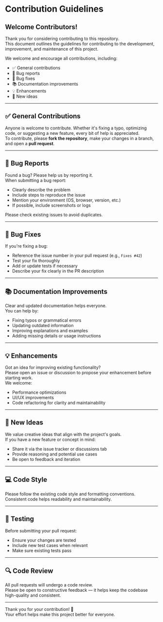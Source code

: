 # Contribution Guidelines

## Welcome Contributors!

Thank you for considering contributing to this repository.  
This document outlines the guidelines for contributing to the development, improvement, and maintenance of this project.

We welcome and encourage all contributions, including:

- ✅ General contributions  
- 🐛 Bug reports  
- 🔧 Bug fixes  
- 📚 Documentation improvements  
- 💡 Enhancements  
- 💭 New ideas

---

## ✅ General Contributions

Anyone is welcome to contribute. Whether it's fixing a typo, optimizing code, or suggesting a new feature, every bit of help is appreciated.  
To contribute, please **fork the repository**, make your changes in a branch, and open a **pull request**.

---

## 🐛 Bug Reports

Found a bug? Please help us by reporting it.  
When submitting a bug report:

- Clearly describe the problem
- Include steps to reproduce the issue
- Mention your environment (OS, browser, version, etc.)
- If possible, include screenshots or logs

Please check existing issues to avoid duplicates.

---

## 🔧 Bug Fixes

If you're fixing a bug:

- Reference the issue number in your pull request (e.g., `Fixes #42`)
- Test your fix thoroughly
- Add or update tests if necessary
- Describe your fix clearly in the PR description

---

## 📚 Documentation Improvements

Clear and updated documentation helps everyone.  
You can help by:

- Fixing typos or grammatical errors
- Updating outdated information
- Improving explanations and examples
- Adding missing details or usage instructions

---

## 💡 Enhancements

Got an idea for improving existing functionality?  
Please open an issue or discussion to propose your enhancement before starting work.  
We welcome:

- Performance optimizations
- UI/UX improvements
- Code refactoring for clarity and maintainability

---

## 💭 New Ideas

We value creative ideas that align with the project's goals.  
If you have a new feature or concept in mind:

- Share it via the issue tracker or discussions tab
- Provide reasoning and potential use cases
- Be open to feedback and iteration

---

## 💻 Code Style

Please follow the existing code style and formatting conventions.  
Consistent code helps readability and maintainability.

---

## 🧪 Testing

Before submitting your pull request:

- Ensure your changes are tested
- Include new test cases when relevant
- Make sure existing tests pass

---

## 🔍 Code Review

All pull requests will undergo a code review.  
Please be open to constructive feedback — it helps keep the codebase high-quality and consistent.

---

Thank you for your contribution! 🙌  
Your effort helps make this project better for everyone.
